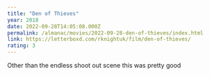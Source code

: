 ```yaml
---
title: "Den of Thieves"
year: 2018
date: 2022-09-28T14:05:08.000Z
permalink: /almanac/movies/2022-09-28-den-of-thieves/index.html
link: https://letterboxd.com/rknightuk/film/den-of-thieves/
rating: 3
---
```


Other than the endless shoot out scene this was pretty good